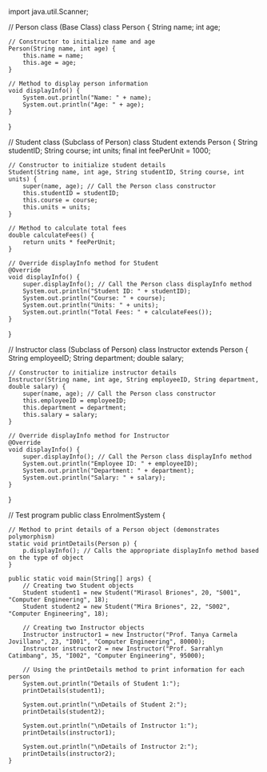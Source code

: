 
import java.util.Scanner;

// Person class (Base Class)
class Person {
    String name;
    int age;

    // Constructor to initialize name and age
    Person(String name, int age) {
        this.name = name;
        this.age = age;
    }

    // Method to display person information
    void displayInfo() {
        System.out.println("Name: " + name);
        System.out.println("Age: " + age);
    }
}

// Student class (Subclass of Person)
class Student extends Person {
    String studentID;
    String course;
    int units;
    final int feePerUnit = 1000;

    // Constructor to initialize student details
    Student(String name, int age, String studentID, String course, int units) {
        super(name, age); // Call the Person class constructor
        this.studentID = studentID;
        this.course = course;
        this.units = units;
    }

    // Method to calculate total fees
    double calculateFees() {
        return units * feePerUnit;
    }

    // Override displayInfo method for Student
    @Override
    void displayInfo() {
        super.displayInfo(); // Call the Person class displayInfo method
        System.out.println("Student ID: " + studentID);
        System.out.println("Course: " + course);
        System.out.println("Units: " + units);
        System.out.println("Total Fees: " + calculateFees());
    }
}

// Instructor class (Subclass of Person)
class Instructor extends Person {
    String employeeID;
    String department;
    double salary;

    // Constructor to initialize instructor details
    Instructor(String name, int age, String employeeID, String department, double salary) {
        super(name, age); // Call the Person class constructor
        this.employeeID = employeeID;
        this.department = department;
        this.salary = salary;
    }

    // Override displayInfo method for Instructor
    @Override
    void displayInfo() {
        super.displayInfo(); // Call the Person class displayInfo method
        System.out.println("Employee ID: " + employeeID);
        System.out.println("Department: " + department);
        System.out.println("Salary: " + salary);
    }
}

// Test program
public class EnrolmentSystem {

    // Method to print details of a Person object (demonstrates polymorphism)
    static void printDetails(Person p) {
        p.displayInfo(); // Calls the appropriate displayInfo method based on the type of object
    }

    public static void main(String[] args) {
        // Creating two Student objects
        Student student1 = new Student("Mirasol Briones", 20, "S001", "Computer Engineering", 18);
        Student student2 = new Student("Mira Briones", 22, "S002", "Computer Engineering", 18);

        // Creating two Instructor objects
        Instructor instructor1 = new Instructor("Prof. Tanya Carmela Jovillano", 23, "I001", "Computer Engineering", 80000);
        Instructor instructor2 = new Instructor("Prof. Sarrahlyn Catimbang", 35, "I002", "Computer Engineering", 95000);

        // Using the printDetails method to print information for each person
        System.out.println("Details of Student 1:");
        printDetails(student1);

        System.out.println("\nDetails of Student 2:");
        printDetails(student2);

        System.out.println("\nDetails of Instructor 1:");
        printDetails(instructor1);

        System.out.println("\nDetails of Instructor 2:");
        printDetails(instructor2);
    }
